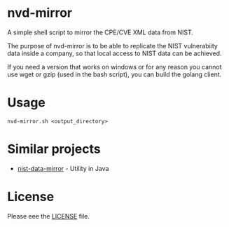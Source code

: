 # nvd-mirror

A simple shell script to mirror the CPE/CVE XML data from NIST.

The purpose of nvd-mirror is to be able to replicate the NIST vulnerabiity 
data inside a company, so that local access to NIST data can be achieved.

If you need a version that works on windows or for any reason you cannot use
wget or gzip (used in the bash script), you can build the golang client.

# Usage

    nvd-mirror.sh <output_directory>
    
    
# Similar projects
- [nist-data-mirror](https://github.com/stevespringett/nist-data-mirror) - Utility in Java


# License
Please eee the [LICENSE](./LICENSE) file.

